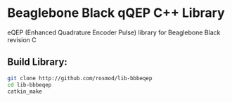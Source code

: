 Beaglebone Black qQEP C++ Library
=================================

eQEP (Enhanced Quadrature Encoder Pulse) library for Beaglebone Black revision C 

Build Library:
-------------

```bash
git clone http://github.com/rosmod/lib-bbbeqep
cd lib-bbbeqep
catkin_make
```
